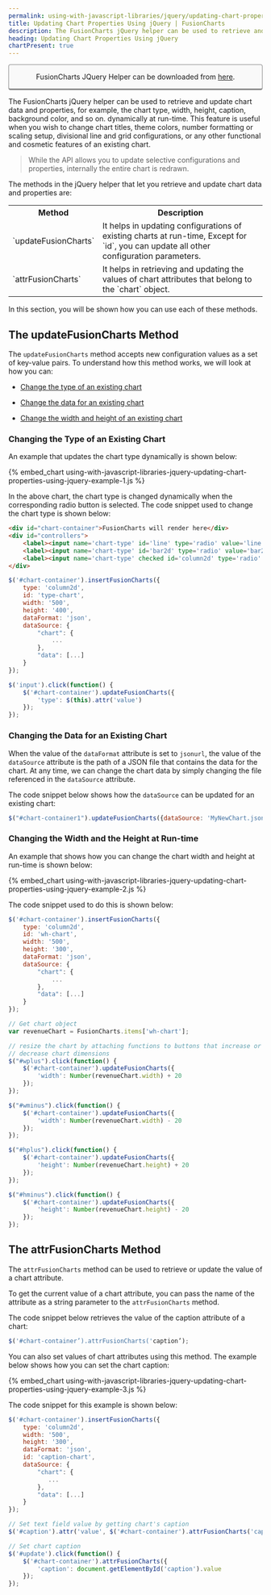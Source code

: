 ```yaml
---
permalink: using-with-javascript-libraries/jquery/updating-chart-properties-using-jquery.html
title: Updating Chart Properties Using jQuery | FusionCharts
description: The FusionCharts jQuery helper can be used to retrieve and update chart data and properties, for example, the chart type, width, height, caption, and so on
heading: Updating Chart Properties Using jQuery
chartPresent: true
---
```


<p style="background:rgba(249, 249, 249, 1); padding:15px; border:1px solid #888; border-bottom-width:3px; border-radius:4px; text-align:center;">FusionCharts JQuery Helper can be downloaded from <a href="http://www.fusioncharts.com/jquery-charts" target="_blank">here</a>.</p>

The FusionCharts jQuery helper can be used to retrieve and update chart data and properties, for example, the chart type, width, height, caption, background color, and so on. dynamically at run-time. This feature is useful when you wish to change chart titles, theme colors, number formatting or scaling setup, divisional line and grid configurations, or any other functional and cosmetic features of an existing chart.

> While the API allows you to update selective configurations and properties, internally the entire chart is redrawn.</p>

The methods in the jQuery helper that let you retrieve and update chart data and properties are:

<table>
  <tr>
    <th>Method</th>
    <th>Description</th>
  </tr>
  <tr>
    <td>`updateFusionCharts`</td>
    <td>It helps in updating configurations of existing charts at run-time, Except for `id`, you can update all other configuration parameters.</td>
  </tr>
  <tr>
    <td>`attrFusionCharts`</td>
    <td>It helps in retrieving and updating the values of chart attributes that belong to the `chart` object.</td>
  </tr>
</table>


In this section, you will be shown how you can use each of these methods.

## The updateFusionCharts Method

The `updateFusionCharts` method accepts new configuration values as a set of key-value pairs.  To understand how this method works, we will look at how you can:

* <a href="/using-with-javascript-libraries/jquery/updating-chart-properties-using-jquery#changing-the-type-of-an-existing-chart" class="smoth-scroll">Change the type of an existing chart</a>

* <a href="/using-with-javascript-libraries/jquery/updating-chart-properties-using-jquery#changing-the-data-for-an-existing-chart" class="smoth-scroll">Change the data for an existing chart</a>

* <a href="/using-with-javascript-libraries/jquery/updating-chart-properties-using-jquery#changing-the-width-and-the-height-at-run-time" class="smoth-scroll">Change the width and height of an existing chart</a>

### Changing the Type of an Existing Chart

An example that updates the chart type dynamically is shown below:

{% embed_chart using-with-javascript-libraries-jquery-updating-chart-properties-using-jquery-example-1.js %}

In the above chart, the chart type is changed dynamically when the corresponding radio button is selected. The code snippet used to change the chart type is shown below:

```html
<div id="chart-container">FusionCharts will render here</div>
<div id="controllers">
    <label><input name='chart-type' id='line' type='radio' value='line' /> Line chart</label>
    <label><input name='chart-type' id='bar2d' type='radio' value='bar2d' /> Bar chart</label>
    <label><input name='chart-type' checked id='column2d' type='radio' value='column2d' /> Column chart</label>
</div>
```

```javascript
$('#chart-container').insertFusionCharts({
    type: 'column2d',
    id: 'type-chart',
    width: '500',
    height: '400',
    dataFormat: 'json',
    dataSource: {
        "chart": {
            ...
        },
        "data": [...]
    }
});

$('input').click(function() {
    $('#chart-container').updateFusionCharts({
        'type': $(this).attr('value')
    });
});
```

### Changing the Data for an Existing Chart

When the value of the `dataFormat` attribute is set to `jsonurl`, the value of the `dataSource` attribute is the path of a JSON file that contains the data for the chart. At any time, we can change the chart data by simply changing the file referenced in the `dataSource` attribute.

The code snippet below shows how the `dataSource` can be updated for an existing chart:

```javascript
$("#chart-container1").updateFusionCharts({dataSource: 'MyNewChart.json', dataFormat: 'jsonURL'});
```

### Changing the Width and the Height at Run-time

An example that shows how you can change the chart width and height at run-time is shown below:

{% embed_chart using-with-javascript-libraries-jquery-updating-chart-properties-using-jquery-example-2.js %}

The code snippet used to do this is shown below:

```javascript
$('#chart-container').insertFusionCharts({
    type: 'column2d',
    id: 'wh-chart',
    width: '500',
    height: '300',
    dataFormat: 'json',
    dataSource: {
        "chart": {
            ...
        },
        "data": [...]
    }
});

// Get chart object
var revenueChart = FusionCharts.items['wh-chart'];

// resize the chart by attaching functions to buttons that increase or
// decrease chart dimensions
$("#wplus").click(function() {
    $('#chart-container').updateFusionCharts({
        'width': Number(revenueChart.width) + 20
    });
});

$("#wminus").click(function() {
    $('#chart-container').updateFusionCharts({
        'width': Number(revenueChart.width) - 20
    });
});

$("#hplus").click(function() {
    $('#chart-container').updateFusionCharts({
        'height': Number(revenueChart.height) + 20
    });
});

$("#hminus").click(function() {
    $('#chart-container').updateFusionCharts({
        'height': Number(revenueChart.height) - 20
    });
});
```

## The attrFusionCharts Method

The `attrFusionCharts` method can be used to retrieve or update the value of a chart attribute.

To get the current value of a chart attribute, you can pass the name of the attribute as a string parameter to the `attrFusionCharts` method.

The code snippet below retrieves the value of the caption attribute of a chart:

```javascript
$('#chart-container’).attrFusionCharts('caption’);
```

You can also set values of chart attributes using this method. The example below shows how you can set the chart caption:

{% embed_chart using-with-javascript-libraries-jquery-updating-chart-properties-using-jquery-example-3.js %}

The code snippet for this example is shown below:

```javascript
$('#chart-container').insertFusionCharts({
    type: 'column2d',
    width: '500',
    height: '300',
    dataFormat: 'json',
    id: 'caption-chart',
    dataSource: {
        "chart": {
           ...
        },
        "data": [...]
    }
});

// Set text field value by getting chart's caption
$('#caption').attr('value', $('#chart-container').attrFusionCharts('caption'));

// Set chart caption
$('#update').click(function() {
    $('#chart-container').attrFusionCharts({
        'caption': document.getElementById('caption').value
    });
});
```